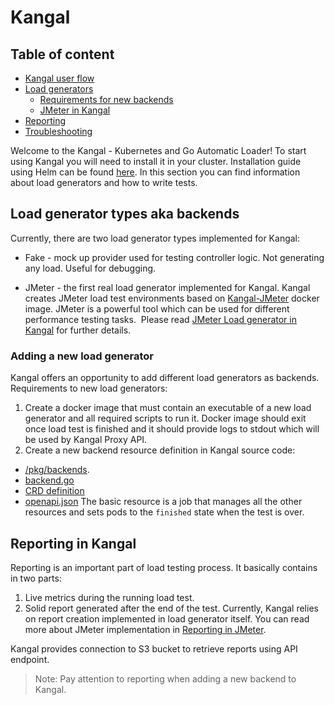 # Kangal

## Table of content
- [Kangal user flow](Kangal-user-flow.md) 
- [Load generators](#load-generator-types-aka-backends)
    - [Requirements for new backends](#adding-a-new-load-generator)
    - [JMeter in Kangal](jmeter-in-kangal/JMeter-load-generator-in-kangal.md)
- [Reporting](#reporting-in-kangal)
- [Troubleshooting](Troubleshooting.md)

Welcome to the Kangal - Kubernetes and Go Automatic Loader!
To start using Kangal you will need to install it in your cluster. Installation guide using Helm can be found [here](https://github.com/hellofresh/kangal/blob/master/charts/kangal/README.md).
In this section you can find information about load generators and how to write tests.
    
## Load generator types aka backends
Currently, there are two load generator types implemented for Kangal:
- Fake - mock up provider used for testing controller logic. Not generating any load. Useful for debugging.

- JMeter - the first real load generator implemented for Kangal. Kangal creates JMeter load test environments based on [Kangal-JMeter](https://github.com/hellofresh/kangal-jmeter) docker image. 
JMeter is a powerful tool which can be used for different performance testing tasks. 
Please read [JMeter Load generator in Kangal](jmeter-in-kangal/JMeter-load-generator-in-kangal.md) for further details.

### Adding a new load generator
Kangal offers an opportunity to add different load generators as backends. 
Requirements to new load generators:
1. Create a docker image that must contain an executable of a new load generator and all required scripts to run it. Docker image should exit once load test is finished and it should provide logs to stdout which will be used by Kangal Proxy API.
2. Create a new backend resource definition in Kangal source code: 
 - [/pkg/backends](https://github.com/hellofresh/kangal/tree/master/pkg/backends). 
 - [backend.go](https://github.com/hellofresh/kangal/blob/master/pkg/backends/backend.go#L33)
 - [CRD definition](https://github.com/hellofresh/kangal/blob/master/charts/kangal/crd.yaml#L43)
 - [openapi.json](https://github.com/hellofresh/kangal/blob/master/openapi.json#L280)
The basic resource is a job that manages all the other resources and sets pods to the `finished` state when the test is over.

## Reporting in Kangal
Reporting is an important part of load testing process. It basically contains in two parts:
1. Live metrics during the running load test.
2. Solid report generated after the end of the test. 
Currently, Kangal relies on report creation implemented in load generator itself. You can read more about JMeter implementation in [Reporting in JMeter](jmeter-in-kangal/Reporting-in-JMeter.md).

Kangal provides connection to S3 bucket to retrieve reports using API endpoint.

> Note: Pay attention to reporting when adding a new backend to Kangal.
